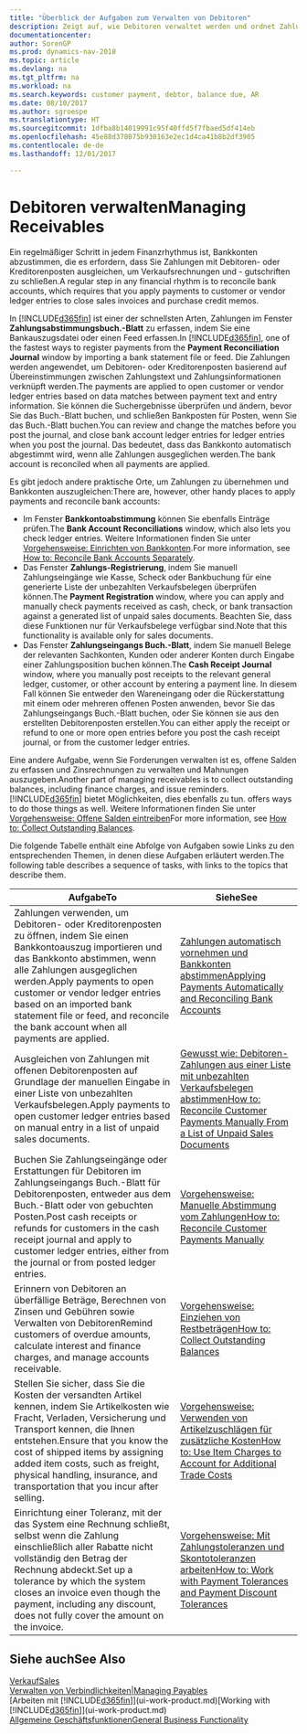 ```yaml
---
title: "Überblick der Aufgaben zum Verwalten von Debitoren"
description: Zeigt auf, wie Debitoren verwaltet werden und ordnet Zahlungen einem Debitor oder Kreditorenposten zu.
documentationcenter: 
author: SorenGP
ms.prod: dynamics-nav-2018
ms.topic: article
ms.devlang: na
ms.tgt_pltfrm: na
ms.workload: na
ms.search.keywords: customer payment, debtor, balance due, AR
ms.date: 08/10/2017
ms.author: sgroespe
ms.translationtype: HT
ms.sourcegitcommit: 1dfba8b14019991c95f40ffd5f7fbaed5df414eb
ms.openlocfilehash: 45e88d378075b930163e2ec1d4ca41b8b2df3905
ms.contentlocale: de-de
ms.lasthandoff: 12/01/2017

---
```

# <a name="managing-receivables"></a><span data-ttu-id="8c361-103">Debitoren verwalten</span><span class="sxs-lookup"><span data-stu-id="8c361-103">Managing Receivables</span></span>
<span data-ttu-id="8c361-104">Ein regelmäßiger Schritt in jedem Finanzrhythmus ist, Bankkonten abzustimmen, die es erfordern, dass Sie Zahlungen mit Debitoren- oder Kreditorenposten ausgleichen, um Verkaufsrechnungen und - gutschriften zu schließen.</span><span class="sxs-lookup"><span data-stu-id="8c361-104">A regular step in any financial rhythm is to reconcile bank accounts, which requires that you apply payments to customer or vendor ledger entries to close sales invoices and purchase credit memos.</span></span>  

<span data-ttu-id="8c361-105">In [!INCLUDE[d365fin](includes/d365fin_md.md)] ist einer der schnellsten Arten, Zahlungen im Fenster **Zahlungsabstimmungsbuch.-Blatt** zu erfassen, indem Sie eine Bankauszugsdatei oder einen Feed erfassen.</span><span class="sxs-lookup"><span data-stu-id="8c361-105">In [!INCLUDE[d365fin](includes/d365fin_md.md)], one of the fastest ways to register payments from the **Payment Reconciliation Journal** window by importing a bank statement file or feed.</span></span> <span data-ttu-id="8c361-106">Die Zahlungen werden angewendet, um Debitoren- oder Kreditorenposten basierend auf Übereinstimmungen zwischen Zahlungstext und Zahlungsinformationen verknüpft werden.</span><span class="sxs-lookup"><span data-stu-id="8c361-106">The payments are applied to open customer or vendor ledger entries based on data matches between payment text and entry information.</span></span> <span data-ttu-id="8c361-107">Sie können die Suchergebnisse überprüfen und ändern, bevor Sie das Buch.-Blatt buchen, und schließen Bankposten für Posten, wenn Sie das Buch.-Blatt buchen.</span><span class="sxs-lookup"><span data-stu-id="8c361-107">You can review and change the matches before you post the journal, and close bank account ledger entries for ledger entries when you post the journal.</span></span> <span data-ttu-id="8c361-108">Das bedeutet, dass das Bankkonto automatisch abgestimmt wird, wenn alle Zahlungen ausgeglichen werden.</span><span class="sxs-lookup"><span data-stu-id="8c361-108">The bank account is reconciled when all payments are applied.</span></span>

<span data-ttu-id="8c361-109">Es gibt jedoch andere praktische Orte, um Zahlungen zu übernehmen und Bankkonten auszugleichen:</span><span class="sxs-lookup"><span data-stu-id="8c361-109">There are, however, other handy places to apply payments and reconcile bank accounts:</span></span>  

* <span data-ttu-id="8c361-110">Im Fenster **Bankkontoabstimmung** können Sie ebenfalls Einträge prüfen.</span><span class="sxs-lookup"><span data-stu-id="8c361-110">The **Bank Account Reconciliations** window, which also lets you check ledger entries.</span></span> <span data-ttu-id="8c361-111">Weitere Informationen finden Sie unter [Vorgehensweise: Einrichten von Bankkonten](bank-how-reconcile-bank-accounts-separately.md).</span><span class="sxs-lookup"><span data-stu-id="8c361-111">For more information, see [How to: Reconcile Bank Accounts Separately](bank-how-reconcile-bank-accounts-separately.md).</span></span>  
* <span data-ttu-id="8c361-112">Das Fenster **Zahlungs-Registrierung**, indem Sie manuell Zahlungseingänge wie Kasse, Scheck oder Bankbuchung für eine generierte Liste der unbezahlten Verkaufsbelegen überprüfen können.</span><span class="sxs-lookup"><span data-stu-id="8c361-112">The **Payment Registration** window, where you can apply and manually check payments received as cash, check, or bank transaction against a generated list of unpaid sales documents.</span></span> <span data-ttu-id="8c361-113">Beachten Sie, dass diese Funktionen nur für Verkaufsbelege verfügbar sind.</span><span class="sxs-lookup"><span data-stu-id="8c361-113">Note that this functionality is available only for sales documents.</span></span>  
* <span data-ttu-id="8c361-114">Das Fenster **Zahlungseingangs Buch.-Blatt**, indem Sie manuell Belege der relevanten Sachkonten, Kunden oder anderer Konten durch Eingabe einer Zahlungsposition buchen können.</span><span class="sxs-lookup"><span data-stu-id="8c361-114">The **Cash Receipt Journal** window, where you manually post receipts to the relevant general ledger, customer, or other account by entering a payment line.</span></span> <span data-ttu-id="8c361-115">In diesem Fall können Sie entweder den Wareneingang oder die Rückerstattung mit einem oder mehreren offenen Posten anwenden, bevor Sie das Zahlungseingangs Buch.-Blatt buchen, oder Sie können sie aus den erstellten Debitorenposten erstellen.</span><span class="sxs-lookup"><span data-stu-id="8c361-115">You can either apply the receipt or refund to one or more open entries before you post the cash receipt journal, or from the customer ledger entries.</span></span>  

<span data-ttu-id="8c361-116">Eine andere Aufgabe, wenn Sie Forderungen verwalten ist es, offene Salden zu erfassen und Zinsrechnungen zu verwalten und Mahnungen auszugeben.</span><span class="sxs-lookup"><span data-stu-id="8c361-116">Another part of managing receivables is to collect outstanding balances, including finance charges, and issue reminders.</span></span> [!INCLUDE[d365fin](includes/d365fin_md.md)]<span data-ttu-id="8c361-117"> bietet Möglichkeiten, dies ebenfalls zu tun.</span><span class="sxs-lookup"><span data-stu-id="8c361-117"> offers ways to do those things as well.</span></span> <span data-ttu-id="8c361-118">Weitere Informationen finden Sie unter [Vorgehensweise: Offene Salden eintreiben](receivables-collect-outstanding-balances.md)</span><span class="sxs-lookup"><span data-stu-id="8c361-118">For more information, see [How to: Collect Outstanding Balances](receivables-collect-outstanding-balances.md).</span></span>  

<span data-ttu-id="8c361-119">Die folgende Tabelle enthält eine Abfolge von Aufgaben sowie Links zu den entsprechenden Themen, in denen diese Aufgaben erläutert werden.</span><span class="sxs-lookup"><span data-stu-id="8c361-119">The following table describes a sequence of tasks, with links to the topics that describe them.</span></span>  

| <span data-ttu-id="8c361-120">Aufgabe</span><span class="sxs-lookup"><span data-stu-id="8c361-120">To</span></span> | <span data-ttu-id="8c361-121">Siehe</span><span class="sxs-lookup"><span data-stu-id="8c361-121">See</span></span> |
| --- | --- |
| <span data-ttu-id="8c361-122">Zahlungen verwenden, um Debitoren- oder Kreditorenposten zu öffnen, indem Sie einen Bankkontoauszug importieren und das Bankkonto abstimmen, wenn alle Zahlungen ausgeglichen werden.</span><span class="sxs-lookup"><span data-stu-id="8c361-122">Apply payments to open customer or vendor ledger entries based on an imported bank statement file or feed, and reconcile the bank account when all payments are applied.</span></span> |[<span data-ttu-id="8c361-123">Zahlungen automatisch vornehmen und Bankkonten abstimmen</span><span class="sxs-lookup"><span data-stu-id="8c361-123">Applying Payments Automatically and Reconciling Bank Accounts</span></span>](receivables-apply-payments-auto-reconcile-bank-accounts.md) |
| <span data-ttu-id="8c361-124">Ausgleichen von Zahlungen mit offenen Debitorenposten auf Grundlage der manuellen Eingabe in einer Liste von unbezahlten Verkaufsbelegen.</span><span class="sxs-lookup"><span data-stu-id="8c361-124">Apply payments to open customer ledger entries based on manual entry in a list of unpaid sales documents.</span></span> |[<span data-ttu-id="8c361-125">Gewusst wie: Debitoren-Zahlungen aus einer Liste mit unbezahlten Verkaufsbelegen abstimmen</span><span class="sxs-lookup"><span data-stu-id="8c361-125">How to: Reconcile Customer Payments Manually From a List of Unpaid Sales Documents</span></span>](receivables-how-reconcile-customer-payments-list-unpaid-sales-documents.md) |
| <span data-ttu-id="8c361-126">Buchen Sie Zahlungseingänge oder Erstattungen für Debitoren im Zahlungseingangs Buch.-Blatt für Debitorenposten, entweder aus dem Buch.-Blatt oder von gebuchten Posten.</span><span class="sxs-lookup"><span data-stu-id="8c361-126">Post cash receipts or refunds for customers in the cash receipt journal and apply to customer ledger entries, either from the journal or from posted ledger entries.</span></span> |[<span data-ttu-id="8c361-127">Vorgehensweise: Manuelle Abstimmung vom Zahlungen</span><span class="sxs-lookup"><span data-stu-id="8c361-127">How to: Reconcile Customer Payments Manually</span></span>](receivables-how-apply-sales-transactions-manually.md) |
| <span data-ttu-id="8c361-128">Erinnern von Debitoren an überfällige Beträge, Berechnen von Zinsen und Gebühren sowie Verwalten von Debitoren</span><span class="sxs-lookup"><span data-stu-id="8c361-128">Remind customers of overdue amounts, calculate interest and finance charges, and manage accounts receivable.</span></span> |[<span data-ttu-id="8c361-129">Vorgehensweise: Einziehen von Restbeträgen</span><span class="sxs-lookup"><span data-stu-id="8c361-129">How to: Collect Outstanding Balances</span></span>](receivables-collect-outstanding-balances.md) |
|<span data-ttu-id="8c361-130">Stellen Sie sicher, dass Sie die Kosten der versandten Artikel kennen, indem Sie Artikelkosten wie Fracht, Verladen, Versicherung und Transport kennen, die Ihnen entstehen.</span><span class="sxs-lookup"><span data-stu-id="8c361-130">Ensure that you know the cost of shipped items by assigning added item costs, such as freight, physical handling, insurance, and transportation that you incur after selling.</span></span>|[<span data-ttu-id="8c361-131">Vorgehensweise: Verwenden von Artikelzuschlägen für zusätzliche Kosten</span><span class="sxs-lookup"><span data-stu-id="8c361-131">How to: Use Item Charges to Account for Additional Trade Costs</span></span>](payables-how-assign-item-charges.md)|
|<span data-ttu-id="8c361-132">Einrichtung einer Toleranz, mit der das System eine Rechnung schließt, selbst wenn die Zahlung einschließlich aller Rabatte nicht vollständig den Betrag der Rechnung abdeckt.</span><span class="sxs-lookup"><span data-stu-id="8c361-132">Set up a tolerance by which the system closes an invoice even though the payment, including any discount, does not fully cover the amount on the invoice.</span></span>|[<span data-ttu-id="8c361-133">Vorgehensweise: Mit Zahlungstoleranzen und Skontotoleranzen arbeiten</span><span class="sxs-lookup"><span data-stu-id="8c361-133">How to: Work with Payment Tolerances and Payment Discount Tolerances</span></span>](finance-payment-tolerance-and-payment-discount-tolerance.md)|
## <a name="see-also"></a><span data-ttu-id="8c361-134">Siehe auch</span><span class="sxs-lookup"><span data-stu-id="8c361-134">See Also</span></span>
[<span data-ttu-id="8c361-135">Verkauf</span><span class="sxs-lookup"><span data-stu-id="8c361-135">Sales</span></span>](sales-manage-sales.md)  
[<span data-ttu-id="8c361-136">Verwalten von Verbindlichkeiten|</span><span class="sxs-lookup"><span data-stu-id="8c361-136">Managing Payables</span></span>](payables-manage-payables.md)  
<span data-ttu-id="8c361-137">[Arbeiten mit [!INCLUDE[d365fin](includes/d365fin_md.md)]](ui-work-product.md)</span><span class="sxs-lookup"><span data-stu-id="8c361-137">[Working with [!INCLUDE[d365fin](includes/d365fin_md.md)]](ui-work-product.md)</span></span>  
[<span data-ttu-id="8c361-138">Allgemeine Geschäftsfunktionen</span><span class="sxs-lookup"><span data-stu-id="8c361-138">General Business Functionality</span></span>](ui-across-business-areas.md)

